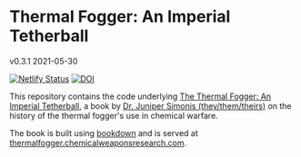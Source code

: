 # Thermal Fogger: An Imperial Tetherball

v0.3.1 2021-05-30

[![Netlify Status](https://api.netlify.com/api/v1/badges/cd448b0d-77d6-4b85-8908-25b58342c825/deploy-status)](https://app.netlify.com/sites/objective-wing-29d45d/deploys)
[![DOI](https://zenodo.org/badge/DOI/10.5281/zenodo.4668002.svg)](https://doi.org/10.5281/zenodo.4668002)

This repository contains the code underlying [The Thermal Fogger: An Imperial Tetherball](https://www.chemicalweaponsresearch.com/thermal_fogger), a book by [Dr. Juniper Simonis (they/them/theirs)](https://www.dapperstats.com/author/dr.-juniper-l.-simonis/) on the history of the thermal fogger's use in chemical warfare.


The book is built using [bookdown](https://bookdown.org) and is served at [thermalfogger.chemicalweaponsresearch.com](https://thermalfogger.chemicalweaponsresearch.com).

